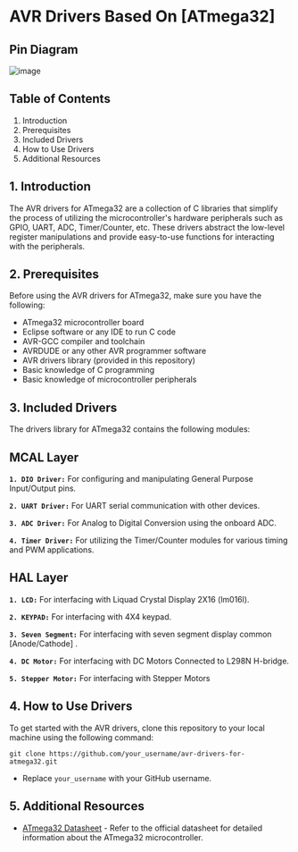 # AVR Drivers Based On [ATmega32]
## Pin  Diagram 
![image](https://github.com/MahmoudSamy511/AVR-Drivers/assets/95527475/a727be48-296e-4e76-bd9e-3883125ee2c5)


## Table of Contents
1. Introduction
2. Prerequisites
3. Included Drivers
4. How to Use Drivers
5. Additional Resources

## 1. Introduction

The AVR drivers for ATmega32 are a collection of C libraries that simplify the process of utilizing the microcontroller's hardware peripherals such as GPIO, UART, ADC, Timer/Counter, etc. These drivers abstract the low-level register manipulations and provide easy-to-use functions for interacting with the peripherals.

## 2. Prerequisites

Before using the AVR drivers for ATmega32, make sure you have the following:

- ATmega32 microcontroller board
- Eclipse software or any IDE to run C code
- AVR-GCC compiler and toolchain
- AVRDUDE or any other AVR programmer software
- AVR drivers library (provided in this repository)
- Basic knowledge of C programming
- Basic knowledge of microcontroller peripherals

## 3. Included Drivers

  The drivers library for ATmega32 contains the following modules:
  ## MCAL Layer
   **`1. DIO Driver:`** For configuring and manipulating General Purpose Input/Output pins.
   
   **`2. UART Driver:`** For UART serial communication with other devices.
   
   **`3. ADC Driver:`** For Analog to Digital Conversion using the onboard ADC.
   
   **`4. Timer Driver:`** For utilizing the Timer/Counter modules for various timing and PWM applications.
  ## HAL Layer
   **`1. LCD:`** For interfacing with Liquad Crystal Display 2X16 (lm016l).
      
   **`2. KEYPAD:`** For interfacing with 4X4 keypad.
      
   **`3. Seven Segment:`** For interfacing with seven segment display common [Anode/Cathode] .
      
   **`4. DC Motor:`** For interfacing with  DC Motors Connected to L298N H-bridge.
      
   **`5. Stepper Motor:`** For interfacing with Stepper Motors
## 4. How to Use Drivers
  To get started with the AVR drivers, clone this repository to your local machine using the following command:

  `git clone https://github.com/your_username/avr-drivers-for-atmega32.git`
  
  - Replace `your_username` with your GitHub username.
  ## 5. Additional Resources
  - [ATmega32 Datasheet](https://www.microchip.com/en-us/product/ATmega32) - Refer to the official datasheet for detailed information about the ATmega32 microcontroller.
